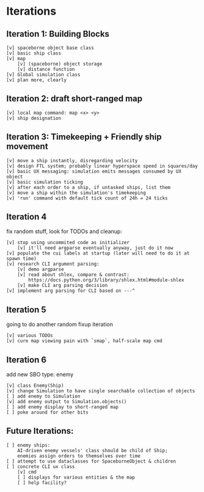 Iterations
==========

## Iteration 1: Building Blocks
```
[v] spaceborne object base class
[v] basic ship class
[v] map
    [v] (spaceborne) object storage
    [v] distance function
[v] Global simulation class
[v] plan more, clearly
```

## Iteration 2: draft short-ranged map
```
[v] local map command: map <x> <y>
[v] ship designation
```

## Iteration 3: Timekeeping + Friendly ship movement
```
[v] move a ship instantly, disregarding velocity
[v] design FTL system; probably linear hyperspace speed in squares/day
[v] basic UX messaging: simulation emits messages consumed by UX object
[v] basic simulation ticking
[v] after each order to a ship, if untasked ships, list them
[v] move a ship within the simulation's timekeeping
[v] 'run' command with default tick count of 24h = 24 ticks
```

## Iteration 4
fix random stuff, look for TODOs and cleanup:
```
[v] stop using uncommited code as initializer
    [v] it'll need argparse eventually anyway, just do it now
[v] populate the cui labels at startup (later will need to do it at spawn time)
[v] research CLI argument parsing:
    [v] demo argparse
    [v] read about shlex, compare & contrast:
        https://docs.python.org/3/library/shlex.html#module-shlex
    [v] make CLI arg parsing decision
[v] implement arg parsing for CLI based on ---^
```

## Iteration 5
going to do another random fixup iteration
```
[v] various TODOs
[v] cure map viewing pain with `smap`, half-scale map cmd
```

## Iteration 6
add new SBO type: enemy
```
[v] class Enemy(Ship)
[v] change Simulation to have single searchable collection of objects
[ ] add enemy to Simulation
[v] add enemy output to Simulation.objects()
[ ] add enemy display to short-ranged map
[ ] poke around for other bits
```

## Future Iterations:
```
[ ] enemy ships:
    AI-driven enemy vessels' class should be child of Ship;
    enemies assign orders to themselves over time
[ ] attempt to use dataclasses for SpaceborneObject & children
[ ] concrete CLI ux class
    [v] cmd
    [ ] displays for various entities & the map
    [ ] help facility?
```
